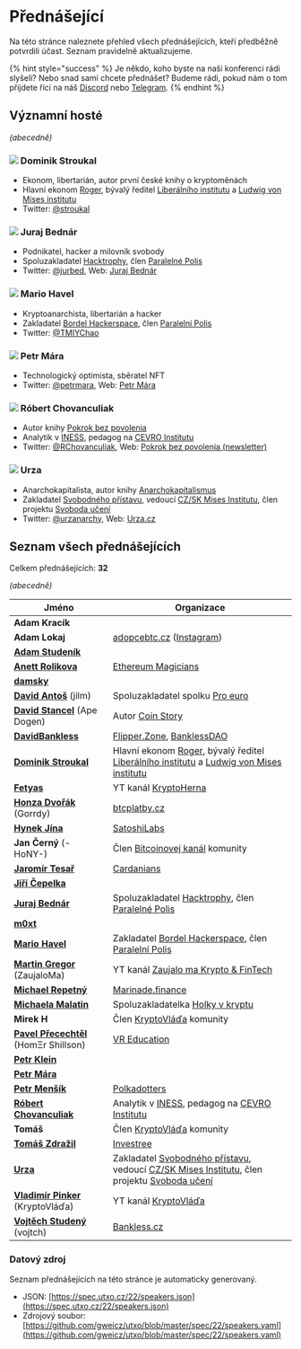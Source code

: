 # Přednášející

Na této stránce naleznete přehled všech přednášejících, kteří předběžně potvrdili účast. Seznam pravidelně aktualizujeme.

{% hint style="success" %}
Je někdo, koho byste na naši konferenci rádi slyšeli? Nebo snad sami chcete přednášet? Budeme rádi, pokud nám o tom přijdete říci na náš [Discord](https://discord.gg/5k9dEtVhnv) nebo [Telegram](https://t.me/utxoprague).
{% endhint %}

## Významní hosté

_(abecedně)_

### ![](https://spec.utxo.cz/22/photos/speakers/dominik-stroukal-sm.png) Dominik Stroukal

* Ekonom, libertarián, autor první české knihy o kryptoměnách
* Hlavní ekonom [Roger](https://www.roger.cz/), bývalý ředitel [Liberálního institutu](https://libinst.cz/) a [Ludwig von Mises institutu](https://www.mises.cz/)
* Twitter: [@stroukal](https://twitter.com/stroukal)

### ![](https://spec.utxo.cz/22/photos/speakers/juraj-bednar-sm.png) Juraj Bednár

* Podnikatel, hacker a milovník svobody
* Spoluzakladatel [Hacktrophy](https://hacktrophy.com/sk/), člen [Paralelné Polis](https://paralelnapolis.sk)
* Twitter: [@jurbed](https://twitter.com/jurbed), Web: [Juraj Bednár](https://juraj.bednar.io)

### ![](https://spec.utxo.cz/22/photos/speakers/mario-havel-sm.png) Mario Havel

* Kryptoanarchista, libertarián a hacker
* Zakladatel [Bordel Hackerspace](https://bordel.paralelnipolis.cz/#/), člen [Paralelní Polis](https://www.paralelnipolis.cz/)
* Twitter: [@TMIYChao](https://twitter.com/TMIYChao)

### ![](https://spec.utxo.cz/22/photos/speakers/petr-mara-sm.png) Petr Mára

* Technologický optimista, sběratel NFT
* Twitter: [@petrmara](https://twitter.com/petrmara), Web: [Petr Mára](https://www.petrmara.com)

### ![](https://spec.utxo.cz/22/photos/speakers/robert-chovanculiak-sm.png) Róbert Chovanculiak

* Autor knihy [Pokrok bez povolenia](https://libinst.cz/produkt/pokrok-bez-povolenia/)
* Analytik v [INESS](https://www.iness.sk), pedagog na [CEVRO Institutu](https://www.cevroinstitut.cz/cs/pedagog/ing-robert-chovanculiak-ph-d/)
* Twitter: [@RChovanculiak](https://twitter.com/RChovanculiak), Web: [Pokrok bez povolenia (newsletter)](https://robertchovanculiak.substack.com)

### ![](https://spec.utxo.cz/22/photos/speakers/urza-sm.png) Urza

* Anarchokapitalista, autor knihy [Anarchokapitalismus](https://kniha.urza.cz/)
* Zakladatel [Svobodného přístavu](https://pristav.urza.cz/), vedoucí [CZ/SK Mises Institutu](https://www.mises.cz/), člen projektu [Svoboda učení](https://www.svobodauceni.cz/)
* Twitter: [@urzanarchy](https://twitter.com/urzanarchy), Web: [Urza.cz](https://urza.cz)

## Seznam všech přednášejících

Celkem přednášejících: **32**

_(abecedně)_

| Jméno                                                                      | Organizace                                                                                                                                                                      |
| -------------------------------------------------------------------------- | ------------------------------------------------------------------------------------------------------------------------------------------------------------------------------- |
| **Adam Kracík**                                                            |                                                                                                                                                                                 |
| **Adam Lokaj**                                                             | [adopcebtc.cz](https://www.adopcebtc.cz/) ([Instagram](https://www.instagram.com/adopcebitcoinu/))                                                                              |
| [**Adam Studeník**](https://twitter.com/adamstudenik)                      |                                                                                                                                                                                 |
| [**Anett Rolikova**](https://twitter.com/anettrolikova)                    | [Ethereum Magicians](https://ethereum-magicians.org/)                                                                                                                           |
| [**damsky**](https://twitter.com/CryptoDamSky)                             |                                                                                                                                                                                 |
| [**David Antoš**](https://twitter.com/jilm) (jilm)                         | Spoluzakladatel spolku [Pro euro](https://proeuro.cz)                                                                                                                           |
| [**David Stancel**](https://twitter.com/dave_stancel) (Ape Dogen)          | Autor [Coin Story](https://coinstory.tech/)                                                                                                                                     |
| [**DavidBankless**](https://twitter.com/davidbankless)                     | [Flipper.Zone](https://twitter.com/flipperzonenft), [BanklessDAO](https://www.bankless.community)                                                                               |
| [**Dominik Stroukal**](https://twitter.com/stroukal)                       | Hlavní ekonom [Roger](https://www.roger.cz/), bývalý ředitel [Liberálního institutu](https://libinst.cz/) a [Ludwig von Mises institutu](https://www.mises.cz/)                 |
| [**Fetyas**](https://twitter.com/hernakrypto)                              | YT kanál [KryptoHerna](https://www.youtube.com/channel/UCOgYjFqYfUnXo5DK9HceAMw)                                                                                                |
| [**Honza Dvořák**](https://twitter.com/_Honza_Dvorak) (Gorrdy)             | [btcplatby.cz](https://btcplatby.cz)                                                                                                                                            |
| [**Hynek Jína**](https://twitter.com/HynekJina)                            | [SatoshiLabs](https://satoshilabs.com/)                                                                                                                                         |
| **Jan Černý** (-HoNY-)                                                     | Člen [Bitcoinovej kanál](https://bitcoinovejkanal.cz/) komunity                                                                                                                 |
| [**Jaromír Tesař**](https://twitter.com/JaromirTesar)                      | [Cardanians](https://cardanians.io/cs)                                                                                                                                          |
| [**Jiří Čepelka**](https://twitter.com/JiriCepelka)                        |                                                                                                                                                                                 |
| [**Juraj Bednár**](https://twitter.com/jurbed)                             | Spoluzakladatel [Hacktrophy](https://hacktrophy.com/sk/), člen [Paralelné Polis](https://paralelnapolis.sk)                                                                     |
| [**m0xt**](https://twitter.com/m0xt_)                                      |                                                                                                                                                                                 |
| [**Mario Havel**](https://twitter.com/TMIYChao)                            | Zakladatel [Bordel Hackerspace](https://bordel.paralelnipolis.cz/#/), člen [Paralelní Polis](https://www.paralelnipolis.cz/)                                                    |
| [**Martin Gregor**](https://twitter.com/ZaujaloMa) (ZaujaloMa)             | YT kanál [Zaujalo ma Krypto & FinTech](https://www.youtube.com/channel/UCOn72OUpmWhnNuHl04qmRzg)                                                                                |
| [**Michael Repetný**](https://twitter.com/repetny)                         | [Marinade.finance](https://marinade.finance/)                                                                                                                                   |
| [**Michaela Malatin**](https://twitter.com/malatinmichaela)                | Spoluzakladatelka [Holky v kryptu](https://holkyvkryptu.cz/)                                                                                                                    |
| **Mirek H**                                                                | Člen [KryptoVláďa](https://www.kryptovlada.win) komunity                                                                                                                        |
| [**Pavel Přecechtěl**](https://twitter.com/homershillson) (HomΞr Shillson) | [VR Education](https://vreducation.cz)                                                                                                                                          |
| [**Petr Klein**](https://twitter.com/kleinptr)                             |                                                                                                                                                                                 |
| [**Petr Mára**](https://twitter.com/petrmara)                              |                                                                                                                                                                                 |
| [**Petr Menšík**](https://twitter.com/petr_mensik)                         | [Polkadotters](https://twitter.com/polkadotterss)                                                                                                                               |
| [**Róbert Chovanculiak**](https://twitter.com/RChovanculiak)               | Analytik v [INESS](https://www.iness.sk), pedagog na [CEVRO Institutu](https://www.cevroinstitut.cz/cs/pedagog/ing-robert-chovanculiak-ph-d/)                                   |
| **Tomáš**                                                                  | Člen [KryptoVláďa](https://www.kryptovlada.win) komunity                                                                                                                        |
| [**Tomáš Zdražil**](https://twitter.com/investree_cz)                      | [Investree](https://investree.cz)                                                                                                                                               |
| [**Urza**](https://twitter.com/urzanarchy)                                 | Zakladatel [Svobodného přístavu](https://pristav.urza.cz/), vedoucí [CZ/SK Mises Institutu](https://www.mises.cz/), člen projektu [Svoboda učení](https://www.svobodauceni.cz/) |
| [**Vladimír Pinker**](https://twitter.com/KryptoVlada) (KryptoVláďa)       | YT kanál [KryptoVláďa](https://www.kryptovlada.win)                                                                                                                             |
| [**Vojtěch Studený**](https://twitter.com/StudenyVojta) (vojtch)           | [Bankless.cz](https://bankless.cz/)                                                                                                                                             |

### Datový zdroj

Seznam přednášejících na této stránce je automaticky generovaný.

* JSON: [https://spec.utxo.cz/22/speakers.json](https://spec.utxo.cz/22/speakers.json)
* Zdrojový soubor: [https://github.com/gweicz/utxo/blob/master/spec/22/speakers.yaml](https://github.com/gweicz/utxo/blob/master/spec/22/speakers.yaml)
